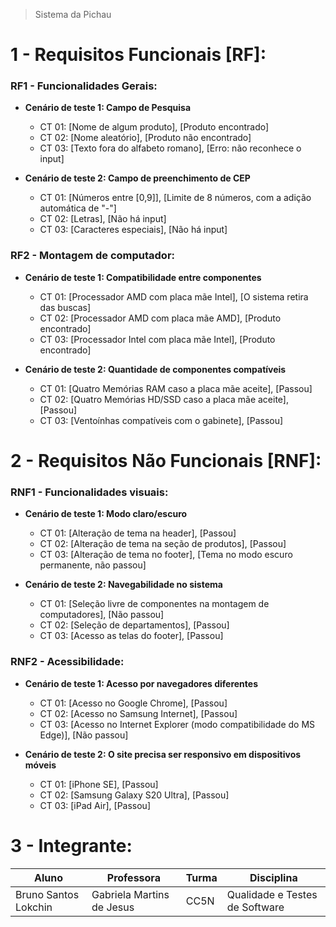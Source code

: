 > Sistema da Pichau

# 1 - Requisitos Funcionais [RF]:

### RF1 - Funcionalidades Gerais:
- **Cenário de teste 1: Campo de Pesquisa**
  - CT 01: [Nome de algum produto], [Produto encontrado]
  - CT 02: [Nome aleatório], [Produto não encontrado]
  - CT 03: [Texto fora do alfabeto romano], [Erro: não reconhece o input]

- **Cenário de teste 2: Campo de preenchimento de CEP**
  - CT 01: [Números entre [0,9]], [Limite de 8 números, com a adição automática de "-"]
  - CT 02: [Letras], [Não há input]
  - CT 03: [Caracteres especiais], [Não há input]

### RF2 - Montagem de computador:
- **Cenário de teste 1: Compatibilidade entre componentes**
  - CT 01: [Processador AMD com placa mãe Intel], [O sistema retira das buscas]
  - CT 02: [Processador AMD com placa mãe AMD], [Produto encontrado]
  - CT 03: [Processador Intel com placa mãe Intel], [Produto encontrado]
    
- **Cenário de teste 2: Quantidade de componentes compatíveis**
  - CT 01: [Quatro Memórias RAM caso a placa mãe aceite], [Passou]
  - CT 02: [Quatro Memórias HD/SSD caso a placa mãe aceite], [Passou]
  - CT 03: [Ventoínhas compatíveis com o gabinete], [Passou]

# 2 - Requisitos Não Funcionais [RNF]:

### RNF1 - Funcionalidades visuais:
- **Cenário de teste 1: Modo claro/escuro**
  - CT 01: [Alteração de tema na header], [Passou]
  - CT 02: [Alteração de tema na seção de produtos], [Passou]
  - CT 03: [Alteração de tema no footer], [Tema no modo escuro permanente, não passou]

- **Cenário de teste 2: Navegabilidade no sistema**
  - CT 01: [Seleção livre de componentes na montagem de computadores], [Não passou]
  - CT 02: [Seleção de departamentos], [Passou]
  - CT 03: [Acesso as telas do footer], [Passou]
    
### RNF2 - Acessibilidade:
- **Cenário de teste 1: Acesso por navegadores diferentes**
  - CT 01: [Acesso no Google Chrome], [Passou]
  - CT 02: [Acesso no Samsung Internet], [Passou]
  - CT 03: [Acesso no Internet Explorer (modo compatibilidade do MS Edge)], [Não passou]

- **Cenário de teste 2: O site precisa ser responsivo em dispositivos móveis**
  - CT 01: [iPhone SE], [Passou]
  - CT 02: [Samsung Galaxy S20 Ultra], [Passou]
  - CT 03: [iPad Air], [Passou]

# 3 - Integrante:

| Aluno                     | Professora                | Turma | Disciplina                     |
| ------------------------- | ------------------------- | ----- | ------------------------------ |
| Bruno Santos Lokchin | Gabriela Martins de Jesus | CC5N  | Qualidade e Testes de Software |
